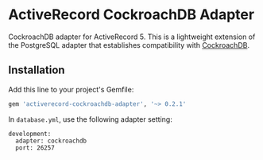 # ActiveRecord CockroachDB Adapter

CockroachDB adapter for ActiveRecord 5. This is a lightweight extension of the PostgreSQL adapter that establishes compatibility with [CockroachDB](https://github.com/cockroachdb/cockroach).

## Installation

Add this line to your project's Gemfile:

```ruby
gem 'activerecord-cockroachdb-adapter', '~> 0.2.1'
```

In `database.yml`, use the following adapter setting:

```
development:
  adapter: cockroachdb
  port: 26257
```
